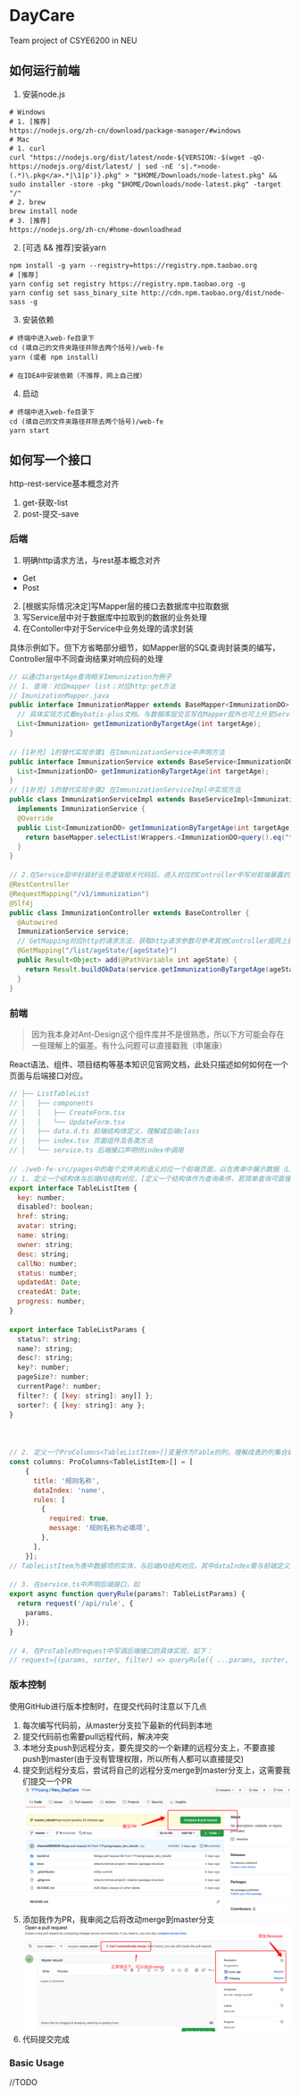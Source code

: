 # DayCare 
Team project of CSYE6200 in NEU

## 如何运行前端
1. 安装node.js
```shell script
# Windows 
# 1. [推荐]
https://nodejs.org/zh-cn/download/package-manager/#windows
# Mac
# 1. curl
curl "https://nodejs.org/dist/latest/node-${VERSION:-$(wget -qO- https://nodejs.org/dist/latest/ | sed -nE 's|.*>node-(.*)\.pkg</a>.*|\1|p')}.pkg" > "$HOME/Downloads/node-latest.pkg" && sudo installer -store -pkg "$HOME/Downloads/node-latest.pkg" -target "/"
# 2. brew
brew install node
# 3. [推荐]
https://nodejs.org/zh-cn/#home-downloadhead
```
2. [可选 && 推荐]安装yarn
```shell script
npm install -g yarn --registry=https://registry.npm.taobao.org
# [推荐]
yarn config set registry https://registry.npm.taobao.org -g
yarn config set sass_binary_site http://cdn.npm.taobao.org/dist/node-sass -g
``` 
3. 安装依赖
```shell script
# 终端中进入web-fe目录下
cd (填自己的文件夹路径并除去两个括号)/web-fe
yarn (或者 npm install)

# 在IDEA中安装依赖（不推荐，网上自己搜）
```
4. 启动
```shell script
# 终端中进入web-fe目录下
cd (填自己的文件夹路径并除去两个括号)/web-fe
yarn start
```

## 如何写一个接口

http-rest-service基本概念对齐
1. get-获取-list
2. post-提交-save

### 后端
1. 明确http请求方法，与rest基本概念对齐
  - Get
  - Post
2. [根据实际情况决定]写Mapper层的接口去数据库中拉取数据
3. 写Service层中对于数据库中拉取到的数据的业务处理
4. 在Contoller中对于Service中业务处理的请求封装

具体示例如下。但下方省略部分细节，如Mapper层的SQL查询封装类的编写，Controller层中不同查询结果对响应码的处理
```java
// 以通过targetAge查询相关Immunization为例子
// 1. 查询：对应mapper list；对应http:get方法
// ImunizationMapper.java
public interface ImmunizationMapper extends BaseMapper<ImmunizationDO> {
  // 具体实现方式看mybatis-plus文档。与数据库层交互写在Mapper层外也可上升至Service层通过对应的Mapper.list封装Wrapper类来写查询条件，见下方ImmunizationService
  List<Immunization> getImmunizationByTargetAge(int targetAge);
}

// [1补充] 1的替代实现步骤1 在ImmunizationService中声明方法
public interface ImmunizationService extends BaseService<ImmunizationDO> {
  List<ImmunizationDO> getImmunizationByTargetAge(int targetAge);
}
// [1补充] 1的替代实现步骤2 在ImmunizationServiceImpl中实现方法
public class ImmunizationServiceImpl extends BaseServiceImpl<ImmunizationMapper, ImmunizationDO>
  implements ImmunizationService {
  @Override
  public List<ImmunizationDO> getImmunizationByTargetAge(int targetAge) {
    return baseMapper.selectList(Wrappers.<ImmunizationDO>query().eq("targetAge", targetAge));
  }
}

// 2.在Service层中封装好业务逻辑相关代码后，进入对应的Controller中写对前端暴露的接口
@RestController
@RequestMapping("/v1/immunization")
@Slf4j
public class ImmunizationController extends BaseController {
  @Autowired
  ImmunizationService service;
  // GetMapping对应http的请求方法，获取http请求参数可参考其他Controller或网上搜。
  @GetMapping("/list/ageState/{ageState}")
  public Result<Object> add(@PathVariable int ageState) {
    return Result.buildOkData(service.getImmunizationByTargetAge(ageState));
  }
}
```

### 前端
> 因为我本身对Ant-Design这个组件库并不是很熟悉，所以下方可能会存在一些理解上的偏差。有什么问题可以直接戳我（申屠康）

React语法、组件、项目结构等基本知识见官网文档，此处只描述如何如何在一个页面与后端接口对应。
```javascript
// ├── ListTableList
// │   ├── components
// │   │   ├── CreateForm.tsx
// │   │   └── UpdateForm.tsx
// │   ├── data.d.ts 前端结构体定义，理解成后端class
// │   ├── index.tsx 页面组件及各类方法
// │   └── service.ts 后端接口声明供index中调用

// ./web-fe-src/pages中的每个文件夹的语义对应一个前端页面，以在表单中展示数据（ListTableList）为例
// 1. 定义一个结构体与后端VO结构对应，[定义一个结构体作为查询条件，若简单查询可直接只用url参数而非结构体]
export interface TableListItem {
  key: number;
  disabled?: boolean;
  href: string;
  avatar: string;
  name: string;
  owner: string;
  desc: string;
  callNo: number;
  status: number;
  updatedAt: Date;
  createdAt: Date;
  progress: number;
}

export interface TableListParams {
  status?: string;
  name?: string;
  desc?: string;
  key?: number;
  pageSize?: number;
  currentPage?: number;
  filter?: { [key: string]: any[] };
  sorter?: { [key: string]: any };
}



// 2. 定义一个ProColumns<TableListItem>[]变量作为Table的列，理解成表的列集合即可
const columns: ProColumns<TableListItem>[] = [
    {
      title: '规则名称',
      dataIndex: 'name',
      rules: [
        {
          required: true,
          message: '规则名称为必填项',
        },
      ],
    }];
// TableListItem为表中数据项的实体，与后端VO结构对应。其中dataIndex需与前端定义的结构体的字段名对齐，rules为表单验证规则，详情见文档

// 3. 在service.ts中声明后端接口，如
export async function queryRule(params?: TableListParams) {
  return request('/api/rule', {
    params,
  });
}

// 4. 在ProTable的request中写调后端接口的具体实现，如下：
// request={(params, sorter, filter) => queryRule({ ...params, sorter, filter })}
```
### 版本控制 
使用GitHub进行版本控制时，在提交代码时注意以下几点  
1. 每次编写代码前，从master分支拉下最新的代码到本地  
2. 提交代码前也需要pull远程代码，解决冲突  
3. 本地分支push到远程分支，要先提交的一个新建的远程分支上，不要直接push到master(由于没有管理权限，所以所有人都可以直接提交)  
4. 提交到远程分支后，尝试将自己的远程分支merge到master分支上，这需要我们提交一个PR  
![提交PR](docs/figures/figure1.png)  
5. 添加我作为PR，我审阅之后将改动merge到master分支
![添加Reviewer](docs/figures/figure2.png)  
6. 代码提交完成  


### Basic Usage
//TODO
